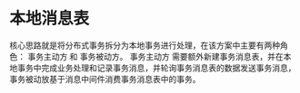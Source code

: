 # 本地消息表
核心思路就是将分布式事务拆分为本地事务进行处理，在该方案中主要有两种角色： 事务主动方 和 事务被动方。 事务主动方 需要额外新建事务消息表，并在本地事务中完成业务处理和记录事务消息，并轮询事务消息表的数据发送事务消息，事务被动放基于消息中间件消费事务消息表中的事务。

